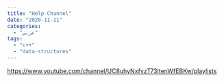 ```yaml
---
title: "Help Channel"
date: "2020-11-11"
categories:
  - "عربي"
tags:
  - "c++"
  - "data-structures"
---
```


https://www.youtube.com/channel/UC8uhyNxfvzT73ltenWfEBKw/playlists
